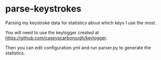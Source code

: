 # parse-keystrokes
Parsing my keystroke data for statistics about which keys I use the most.

You will need to use the keylogger created at https://github.com/caseyscarborough/keylogger.

Then you can edit configuration.yml and run parser.py to generate the statistics.
